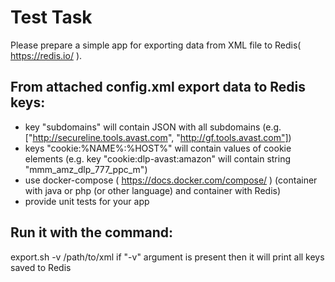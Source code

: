# Test Task
Please prepare a simple app for exporting data from XML file to Redis( https://redis.io/ ).

## From attached config.xml export data to Redis keys:
- key "subdomains" will contain JSON with all subdomains (e.g. ["http://secureline.tools.avast.com", "http://gf.tools.avast.com"])
- keys "cookie:%NAME%:%HOST%" will contain values of cookie elements (e.g. key "cookie:dlp-avast:amazon" will contain string "mmm_amz_dlp_777_ppc_m")
- use docker-compose ( https://docs.docker.com/compose/ ) (container with java or php (or other language) and container with Redis)
- provide unit tests for your app

## Run it with the command:
export.sh -v /path/to/xml
if "-v" argument is present then it will print all keys saved to Redis
